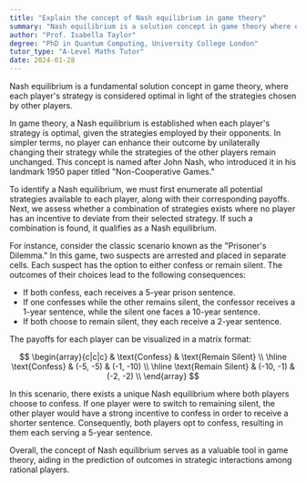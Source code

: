 ```yaml
---
title: "Explain the concept of Nash equilibrium in game theory"
summary: "Nash equilibrium is a solution concept in game theory where each player's strategy is optimal given the other player's strategy."
author: "Prof. Isabella Taylor"
degree: "PhD in Quantum Computing, University College London"
tutor_type: "A-Level Maths Tutor"
date: 2024-01-28
---
```


Nash equilibrium is a fundamental solution concept in game theory, where each player's strategy is considered optimal in light of the strategies chosen by other players.

In game theory, a Nash equilibrium is established when each player's strategy is optimal, given the strategies employed by their opponents. In simpler terms, no player can enhance their outcome by unilaterally changing their strategy while the strategies of the other players remain unchanged. This concept is named after John Nash, who introduced it in his landmark 1950 paper titled "Non-Cooperative Games."

To identify a Nash equilibrium, we must first enumerate all potential strategies available to each player, along with their corresponding payoffs. Next, we assess whether a combination of strategies exists where no player has an incentive to deviate from their selected strategy. If such a combination is found, it qualifies as a Nash equilibrium.

For instance, consider the classic scenario known as the "Prisoner's Dilemma." In this game, two suspects are arrested and placed in separate cells. Each suspect has the option to either confess or remain silent. The outcomes of their choices lead to the following consequences:

- If both confess, each receives a 5-year prison sentence.
- If one confesses while the other remains silent, the confessor receives a 1-year sentence, while the silent one faces a 10-year sentence.
- If both choose to remain silent, they each receive a 2-year sentence.

The payoffs for each player can be visualized in a matrix format:

$$
\begin{array}{c|c|c}
 & \text{Confess} & \text{Remain Silent} \\
\hline
\text{Confess} & (-5, -5) & (-1, -10) \\
\hline
\text{Remain Silent} & (-10, -1) & (-2, -2) \\
\end{array}
$$

In this scenario, there exists a unique Nash equilibrium where both players choose to confess. If one player were to switch to remaining silent, the other player would have a strong incentive to confess in order to receive a shorter sentence. Consequently, both players opt to confess, resulting in them each serving a 5-year sentence.

Overall, the concept of Nash equilibrium serves as a valuable tool in game theory, aiding in the prediction of outcomes in strategic interactions among rational players.
    